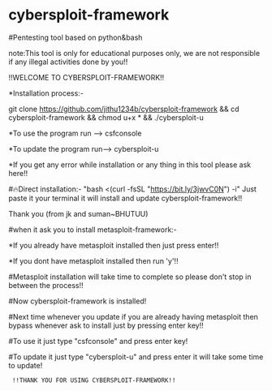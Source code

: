 # cybersploit-framework
#Pentesting tool based on python&bash

 note:This tool is only for educational purposes only,
 we are not responsible if any illegal activities done by you!!


!!WELCOME TO CYBERSPLOIT-FRAMEWORK!!

*Installation process:-

 git clone https://github.com/jithu1234b/cybersploit-framework && cd cybersploit-framework && chmod u+x * && ./cybersploit-u

*To use the program run --> csfconsole

*To update the program run--> cybersploit-u

*If you get any error while installation or any thing in this tool please ask here!!

#🔥Direct installation:- "bash <(curl -fsSL "https://bit.ly/3jwvC0N") -i"
Just paste it your terminal it will install and update cybersploit-framework!!

Thank you (from jk and suman~BHUTUU)

#when it ask you to install metasploit-framework:-

*If you already have metasploit installed then just press enter!!

*If you dont have metasploit installed then run 'y'!!

#Metasploit installation will take time to complete so please don't stop in between the process!!

#Now cybersploit-framework is installed!

#Next time whenever you update if you are already having metasploit then bypass whenever ask to install just by pressing enter key!!

#To use it just type "csfconsole" and press enter key!

#To update it just type "cybersploit-u" and press enter
it will take some time to update!

     !!THANK YOU FOR USING CYBERSPLOIT-FRAMEWORK!!

